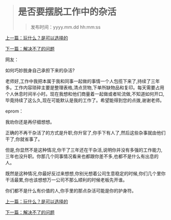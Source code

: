 ># 是否要摆脱工作中的杂活
>
>>发布时间：yyyy.mm.dd hh:mm:ss

[上一篇：玩什么？是可以选择的](https://t.zsxq.com/a2RRjQr)

[下一篇：解决不了的问题](https://t.zsxq.com/yzRrNfE)

网友：

如何巧妙脱身自己承担下来的杂活?

老师好,工作中我把本属于我和同事一起做的事情一个人包揽下来了,持续了三年多。工作内容琐碎主要是整理表格,清点货物,下单所缺物品和复印。每天需要占用个人休息时间半小时。现在我想和他们商量着一起做或者轮流做,不知道如何开口,毕竟持续了这么久,现在可能默认是我的工作了。希望能得到您的点拨,谢谢老师。

eprom： 

我劝你还是再仔细想想。 

正确的不再干杂活了的方式是升职,你升官了,你手下有人了,然后这些杂事就由他们干了,你就省事了。

但是,你显然不是这种情况,你干了三年还在干杂活,说明你并没有多强的工作能力,三年也没升职。你那几个同事情况看来也都跟你差不多,也都不是什么有出息的人。 

既然是这种情况,你最好反过来想想,你别光想着公司生意稳定的时候,你们几个里你干活最累,你也该想想万一公司不那么顺利的时候老板先开谁。 

你们都不是什么有价值的人,你手里的那点杂活可能是你的护身符。

[上一篇：玩什么？是可以选择的](https://t.zsxq.com/a2RRjQr)

[下一篇：解决不了的问题](https://t.zsxq.com/yzRrNfE)
















​     











